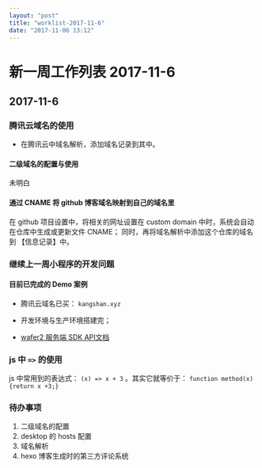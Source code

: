 ```yaml
---
layout: "post"
title: "worklist-2017-11-6"
date: "2017-11-06 13:12"
---
```


# 新一周工作列表 2017-11-6

## 2017-11-6

### 腾讯云域名的使用

- 在腾讯云中域名解析，添加域名记录到其中。

#### 二级域名的配置与使用

未明白

#### 通过 CNAME 将 github 博客域名映射到自己的域名里

在 github 项目设置中，将相关的网址设置在 custom domain 中时，系统会自动在仓库中生成或更新文件 CNAME；
同时，再将域名解析中添加这个仓库的域名到 【信息记录】中。

### 继续上一周小程序的开发问题

#### 目前已完成的 Demo 案例

- 腾讯云域名已买： `kangshan.xyz`
- 开发环境与生产环境搭建完；
- [wafer2 服务端 SDK API文档][bb1e68d2]

  [bb1e68d2]: https://github.com/tencentyun/wafer2-node-sdk/blob/master/API.md#requireqcloud-weapp-server-sdkoptions "wafer 服务端 sdk api 文档"

### js 中 `=>` 的使用

js 中常用到的表达式： `(x) => x + 3` 。其实它就等价于： `function method(x) {return x +3;}`



### 待办事项

1. 二级域名的配置
2. desktop 的 hosts 配置
3. 域名解析
4. hexo 博客生成时的第三方评论系统
